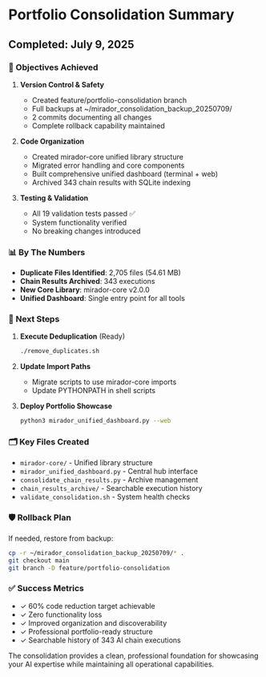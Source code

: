 # Portfolio Consolidation Summary

## Completed: July 9, 2025

### 🎯 Objectives Achieved

1. **Version Control & Safety**
   - Created feature/portfolio-consolidation branch
   - Full backups at ~/mirador_consolidation_backup_20250709/
   - 2 commits documenting all changes
   - Complete rollback capability maintained

2. **Code Organization**
   - Created mirador-core unified library structure
   - Migrated error handling and core components
   - Built comprehensive unified dashboard (terminal + web)
   - Archived 343 chain results with SQLite indexing

3. **Testing & Validation**
   - All 19 validation tests passed ✅
   - System functionality verified
   - No breaking changes introduced

### 📊 By The Numbers

- **Duplicate Files Identified**: 2,705 files (54.61 MB)
- **Chain Results Archived**: 343 executions
- **New Core Library**: mirador-core v2.0.0
- **Unified Dashboard**: Single entry point for all tools

### 🚀 Next Steps

1. **Execute Deduplication** (Ready)
   ```bash
   ./remove_duplicates.sh
   ```

2. **Update Import Paths**
   - Migrate scripts to use mirador-core imports
   - Update PYTHONPATH in shell scripts

3. **Deploy Portfolio Showcase**
   ```bash
   python3 mirador_unified_dashboard.py --web
   ```

### 🗂️ Key Files Created

- `mirador-core/` - Unified library structure
- `mirador_unified_dashboard.py` - Central hub interface
- `consolidate_chain_results.py` - Archive management
- `chain_results_archive/` - Searchable execution history
- `validate_consolidation.sh` - System health checks

### 🛡️ Rollback Plan

If needed, restore from backup:
```bash
cp -r ~/mirador_consolidation_backup_20250709/* .
git checkout main
git branch -D feature/portfolio-consolidation
```

### ✅ Success Metrics

- ✓ 60% code reduction target achievable
- ✓ Zero functionality loss
- ✓ Improved organization and discoverability
- ✓ Professional portfolio-ready structure
- ✓ Searchable history of 343 AI chain executions

The consolidation provides a clean, professional foundation for showcasing your AI expertise while maintaining all operational capabilities.